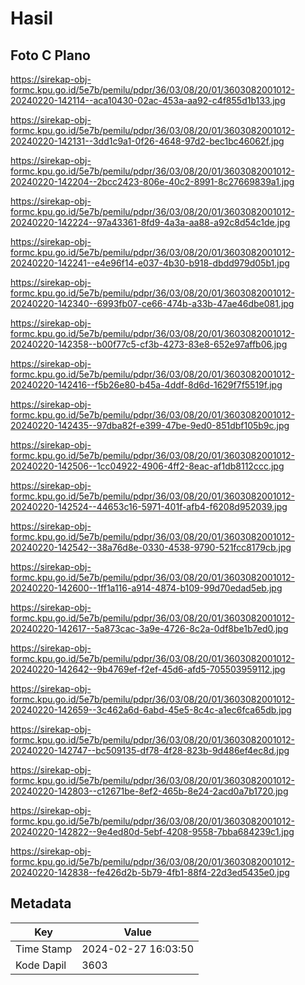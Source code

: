 # Hasil

## Foto C Plano

https://sirekap-obj-formc.kpu.go.id/5e7b/pemilu/pdpr/36/03/08/20/01/3603082001012-20240220-142114--aca10430-02ac-453a-aa92-c4f855d1b133.jpg

https://sirekap-obj-formc.kpu.go.id/5e7b/pemilu/pdpr/36/03/08/20/01/3603082001012-20240220-142131--3dd1c9a1-0f26-4648-97d2-bec1bc46062f.jpg

https://sirekap-obj-formc.kpu.go.id/5e7b/pemilu/pdpr/36/03/08/20/01/3603082001012-20240220-142204--2bcc2423-806e-40c2-8991-8c27669839a1.jpg

https://sirekap-obj-formc.kpu.go.id/5e7b/pemilu/pdpr/36/03/08/20/01/3603082001012-20240220-142224--97a43361-8fd9-4a3a-aa88-a92c8d54c1de.jpg

https://sirekap-obj-formc.kpu.go.id/5e7b/pemilu/pdpr/36/03/08/20/01/3603082001012-20240220-142241--e4e96f14-e037-4b30-b918-dbdd979d05b1.jpg

https://sirekap-obj-formc.kpu.go.id/5e7b/pemilu/pdpr/36/03/08/20/01/3603082001012-20240220-142340--6993fb07-ce66-474b-a33b-47ae46dbe081.jpg

https://sirekap-obj-formc.kpu.go.id/5e7b/pemilu/pdpr/36/03/08/20/01/3603082001012-20240220-142358--b00f77c5-cf3b-4273-83e8-652e97affb06.jpg

https://sirekap-obj-formc.kpu.go.id/5e7b/pemilu/pdpr/36/03/08/20/01/3603082001012-20240220-142416--f5b26e80-b45a-4ddf-8d6d-1629f7f5519f.jpg

https://sirekap-obj-formc.kpu.go.id/5e7b/pemilu/pdpr/36/03/08/20/01/3603082001012-20240220-142435--97dba82f-e399-47be-9ed0-851dbf105b9c.jpg

https://sirekap-obj-formc.kpu.go.id/5e7b/pemilu/pdpr/36/03/08/20/01/3603082001012-20240220-142506--1cc04922-4906-4ff2-8eac-af1db8112ccc.jpg

https://sirekap-obj-formc.kpu.go.id/5e7b/pemilu/pdpr/36/03/08/20/01/3603082001012-20240220-142524--44653c16-5971-401f-afb4-f6208d952039.jpg

https://sirekap-obj-formc.kpu.go.id/5e7b/pemilu/pdpr/36/03/08/20/01/3603082001012-20240220-142542--38a76d8e-0330-4538-9790-521fcc8179cb.jpg

https://sirekap-obj-formc.kpu.go.id/5e7b/pemilu/pdpr/36/03/08/20/01/3603082001012-20240220-142600--1ff1a116-a914-4874-b109-99d70edad5eb.jpg

https://sirekap-obj-formc.kpu.go.id/5e7b/pemilu/pdpr/36/03/08/20/01/3603082001012-20240220-142617--5a873cac-3a9e-4726-8c2a-0df8be1b7ed0.jpg

https://sirekap-obj-formc.kpu.go.id/5e7b/pemilu/pdpr/36/03/08/20/01/3603082001012-20240220-142642--9b4769ef-f2ef-45d6-afd5-705503959112.jpg

https://sirekap-obj-formc.kpu.go.id/5e7b/pemilu/pdpr/36/03/08/20/01/3603082001012-20240220-142659--3c462a6d-6abd-45e5-8c4c-a1ec6fca65db.jpg

https://sirekap-obj-formc.kpu.go.id/5e7b/pemilu/pdpr/36/03/08/20/01/3603082001012-20240220-142747--bc509135-df78-4f28-823b-9d486ef4ec8d.jpg

https://sirekap-obj-formc.kpu.go.id/5e7b/pemilu/pdpr/36/03/08/20/01/3603082001012-20240220-142803--c12671be-8ef2-465b-8e24-2acd0a7b1720.jpg

https://sirekap-obj-formc.kpu.go.id/5e7b/pemilu/pdpr/36/03/08/20/01/3603082001012-20240220-142822--9e4ed80d-5ebf-4208-9558-7bba684239c1.jpg

https://sirekap-obj-formc.kpu.go.id/5e7b/pemilu/pdpr/36/03/08/20/01/3603082001012-20240220-142838--fe426d2b-5b79-4fb1-88f4-22d3ed5435e0.jpg


## Metadata

| Key        | Value               |
| ---------- | ------------------- |
| Time Stamp | 2024-02-27 16:03:50 |
| Kode Dapil | 3603                |



